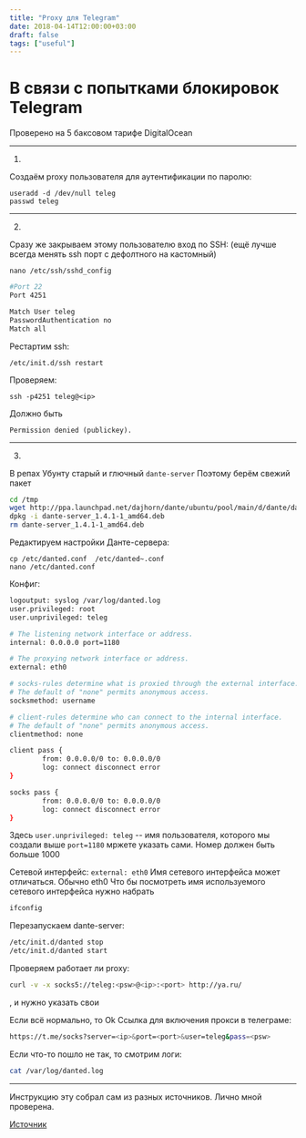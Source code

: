 ```yaml
---
title: "Proxy для Telegram"
date: 2018-04-14T12:00:00+03:00
draft: false
tags: ["useful"]
---
```


# В связи с попытками блокировок Telegram

Проверено на  5 баксовом тарифе DigitalOcean

----
1) 
Создаём proxy пользователя для аутентификации по паролю:

```
useradd -d /dev/null teleg
passwd teleg
```
----
2) 

Сразу же закрываем этому пользователю вход по SSH:
(ещё лучше всегда менять ssh порт с дефолтного на кастомный)

`nano /etc/ssh/sshd_config`

```bash
#Port 22
Port 4251

Match User teleg
PasswordAuthentication no
Match all
```
Рестартим ssh:

```
/etc/init.d/ssh restart
```

Проверяем:
```
ssh -p4251 teleg@<ip>
```

Должно быть
```
Permission denied (publickey).
```
----
3) 

В репах Убунту старый и глючный `dante-server`
Поэтому берём свежий пакет

```bash
cd /tmp
wget http://ppa.launchpad.net/dajhorn/dante/ubuntu/pool/main/d/dante/dante-server_1.4.1-1_amd64.deb
dpkg -i dante-server_1.4.1-1_amd64.deb
rm dante-server_1.4.1-1_amd64.deb
```
Редактируем настройки Данте-сервера:

```
cp /etc/danted.conf  /etc/danted~.conf
nano /etc/danted.conf
```
Конфиг:
```bash
logoutput: syslog /var/log/danted.log
user.privileged: root
user.unprivileged: teleg

# The listening network interface or address.
internal: 0.0.0.0 port=1180

# The proxying network interface or address.
external: eth0

# socks-rules determine what is proxied through the external interface.
# The default of "none" permits anonymous access.
socksmethod: username

# client-rules determine who can connect to the internal interface.
# The default of "none" permits anonymous access.
clientmethod: none

client pass {
        from: 0.0.0.0/0 to: 0.0.0.0/0
        log: connect disconnect error
}

socks pass {
        from: 0.0.0.0/0 to: 0.0.0.0/0
        log: connect disconnect error
}
```

Здесь 
`user.unprivileged: teleg` -- имя пользователя, которого мы создали выше
`port=1180` мржете указать сами. Номер должен быть больше 1000

Сетевой интерфейс:
`external: eth0`
Имя сетевого интерфейса может отличаться. Обычно eth0
Что бы посмотреть имя используемого сетевого интерфейса нужно набрать
```bash
ifconfig
```

Перезапускаем dante-server:
```bash
/etc/init.d/danted stop
/etc/init.d/danted start
```
Проверяем работает ли proxy:
```bash
curl -v -x socks5://teleg:<psw>@<ip>:<port> http://ya.ru/
```
<psw>,<ip> и <port> нужно указать свои

Если всё нормально, то Ok
Ссылка для включения прокси в телеграме:
```bash
https://t.me/socks?server=<ip>&port=<port>&user=teleg&pass=<psw>
```

Если что-то пошло не так, то смотрим логи:
```bash
cat /var/log/danted.log
```
----
Инструкцию эту собрал сам из разных источников. Лично мной проверена.

[Источник](https://gist.github.com/valmat/9b49ad02dac3941e47c442221ce852bb)
